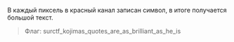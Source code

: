 В каждый пиксель в красный канал записан символ, в итоге получается большой текст.

> Флаг: surctf_kojimas_quotes_are_as_brilliant_as_he_is
